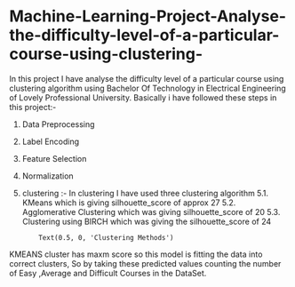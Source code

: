 # Machine-Learning-Project-Analyse-the-difficulty-level-of-a-particular-course-using-clustering-

In this project I have analyse the difficulty level of a particular course using clustering algorithm using Bachelor Of Technology in Electrical Engineering of Lovely Professional University. Basically i have followed these steps in this project:-
1. Data Preprocessing
2. Label Encoding
3. Feature Selection
4. Normalization
5. clustering :- In clustering I have used three clustering algorithm 
           5.1. KMeans which is giving silhouette_score of approx 27
           5.2. Agglomerative Clustering which was giving silhouette_score of 20
           5.3. Clustering using BIRCH which was giving the silhouette_score of 24
           
           Text(0.5, 0, 'Clustering Methods')
KMEANS cluster has maxm score so this model is fitting the data into correct clusters, So by taking these predicted values counting the number of Easy ,Average and Difficult Courses in the DataSet.

